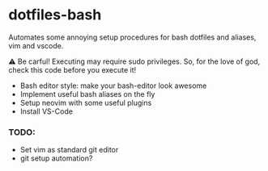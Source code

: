 # dotfiles-bash

Automates some annoying setup procedures for bash dotfiles and aliases, vim and vscode.

:warning: Be carful! Executing may require sudo privileges. So, for the love of god, check this code before you execute it!

* Bash editor style: make your bash-editor look awesome
* Implement useful bash aliases on the fly
* Setup neovim with some useful plugins
* Install VS-Code

### TODO:
* Set vim as standard git editor
* git setup automation?
